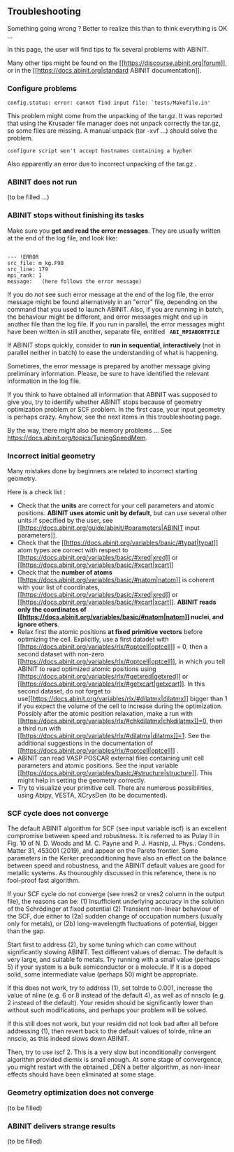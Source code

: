 ## Troubleshooting

Something going wrong ? Better to realize this than to think everything is OK ...

In this page, the user will find tips to fix several problems with ABINIT.   

Many other tips might be found on the [[https://discourse.abinit.org|forum]], or in the [[https://docs.abinit.org|standard ABINIT documentation]].


### Configure problems

    config.status: error: cannot find input file: `tests/Makefile.in'

This problem might come from the unpacking of the tar.gz. It was reported that using the Krusader file manager does not unpack correctly the tar.gz, so some files are missing. A manual unpack (tar -xvf ...) should solve the problem.


    configure script won't accept hostnames containing a hyphen

Also apparently an error due to incorrect unpacking of the tar.gz . 


### ABINIT does not run 

(to be filled ...)
### ABINIT stops without finishing its tasks 

Make sure you **get and read the error messages**. They are usually written at the end of the log file, and look like:

<code>
--- !ERROR
src_file: m_kg.F90
src_line: 179
mpi_rank: 1
message:   (here follows the error message)
</code>

If you do not see such error message at the end of the log file, the error message might be found alternatively in an "error" file, depending on the command that you used to launch ABINIT.
Also, if you are running in batch, the behaviour might be different, and error messages might end up in another file than the log file.
If you run in parallel, the error messages might have been written in still another, separate file, entitled 
<code>
__ABI_MPIABORTFILE__
</code>

If ABINIT stops quickly, consider to **run in sequential, interactively** (not in parallel neither in batch) to ease the understanding of what is happening.

Sometimes, the error message is prepared by another message giving preliminary information. Please, be sure to have identified the relevant information in the log file.

If you think to have obtained all information that ABINIT was supposed to give you, try to identify whether ABINIT stops because of geometry optimization problem or SCF problem. In the first case, your input geometry is perhaps crazy. Anyhow, see the next items in this troubleshooting page.

By the way, there might also be memory problems ... See <https://docs.abinit.org/topics/TuningSpeedMem>.


### Incorrect initial geometry 

Many mistakes done by beginners are related to incorrect starting geometry.

Here is a check list :

  * Check that the **units** are correct for your cell parameters and atomic positions. __ABINIT uses atomic unit by default__, but can use several other units if specified by the user, see [[https://docs.abinit.org/guide/abinit/#parameters|ABINIT input parameters]].
  * Check that the [[https://docs.abinit.org/variables/basic/#typat|typat]] atom types are correct with respect to [[https://docs.abinit.org/variables/basic/#xred|xred]] or [[https://docs.abinit.org/variables/basic/#xcart|xcart]]
  * Check that the **number of atoms** [[https://docs.abinit.org/variables/basic/#natom|natom]] is coherent with your list of coordinates, [[https://docs.abinit.org/variables/basic/#xred|xred]] or [[https://docs.abinit.org/variables/basic/#xcart|xcart]]. __ABINIT reads only the coordinates of [[https://docs.abinit.org/variables/basic/#natom|natom]] nuclei, and **ignore others**__.
  * Relax first the atomic positions **at fixed primitive vectors** before optimizing the cell. Explicitly, use a first datadet with [[https://docs.abinit.org/variables/rlx/#optcell|optcell]] = 0, then a second dataset with non-zero [[https://docs.abinit.org/variables/rlx/#optcell|optcell]], in which you tell ABINIT to read optimized atomic positions using [[https://docs.abinit.org/variables/rlx/#getxred|getxred]] or [[https://docs.abinit.org/variables/rlx/#getxcart|getxcart]]. In this second dataset, do not forget to use[[https://docs.abinit.org/variables/rlx/#dilatmx|dilatmx]] bigger than 1 if you expect the volume of the cell to increase during the optimization. Possibly after the atomic position relaxation, make a run with [[https://docs.abinit.org/variables/rlx/#chkdilatmx|chkdilatmx]]=0, then a third run with [[https://docs.abinit.org/variables/rlx/#dilatmx|dilatmx]]=1. See the additional suggestions in the documentation of [[https://docs.abinit.org/variables/rlx/#optcell|optcell]] . 
  * ABINIT can read VASP POSCAR external files containing unit cell parameters and atomic positions. See the input variable [[https://docs.abinit.org/variables/basic/#structure|structure]]. This might help in setting the geometry correctly.
  * Try to visualize your primitive cell. There are numerous possibilities, using Abipy, VESTA, XCrysDen (to be documented).


### SCF cycle does not converge

The default ABINIT algorithm for SCF (see input variable iscf) is an excellent compromise between speed and robustness.
It is referred to as Pulay II in Fig. 10 of
N. D. Woods and M. C. Payne and P. J. Hasnip, J. Phys.: Condens. Matter 31, 453001 (2019), and appear on the Pareto frontier.
Some parameters in the Kerker preconditioning have also an effect on the balance between speed and robustness, and the ABINIT default values
are good for metallic systems. As thouroughly discussed in this reference, there is no fool-proof fast algorithm.

If your SCF cycle do not converge (see nres2 or vres2 column in the output file), the reasons can be:
(1) Insufficient underlying accuracy in the solution of the Schrödinger at fixed potential
(2) Transient non-linear behaviour of the SCF, due either to (2a) sudden change of occupation numbers (usually only for metals), or (2b) long-wavelength fluctuations of potential, bigger than the gap.

Start first to address (2), by some tuning which can come without significantly slowing ABINIT. Test different values of diemac. The default is very large, and suitable fo metals. Try running with a small value (perhaps 5) if your system is a bulk semiconductor or a molecule. If it is a doped solid, some intermediate value (perhaps 50) might be appropriate.

If this does not work, try to address (1), set tolrde to 0.001, increase the value of nline (e.g. 6 or 8 instead of the default 4), as well as of nnsclo (e.g. 2 instead of the default). Your residm should be significantly lower than without such modifications, and perhaps your problem will be solved.

If this still does not work, but your residm did not look bad after all before addressing (1), then revert back to the default values of tolrde, nline an nnsclo, as this indeed slows down ABINIT.

Then, try to use iscf 2. This is a very slow but inconditionally convergent algorithm provided diemix is small enough. At some stage of convergence, you might restart with the obtained _DEN a better algorithm, as non-linear effects should have been eliminated at some stage.


### Geometry optimization does not converge 

(to be filled)

### ABINIT delivers strange results

(to be filled)

